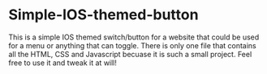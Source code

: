 # Simple-IOS-themed-button
This is a simple IOS themed switch/button for a website that could be used for a menu or anything that can toggle. There is only one file that contains all the HTML, CSS and Javascript becuase it is such a small project. Feel free to use it and tweak it at will!
